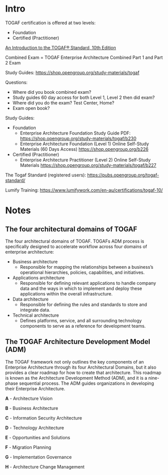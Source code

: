 # Intro

TOGAF certification is offered at two levels: 
- Foundation
- Certified (Practitioner)

[An Introduction to the TOGAF® Standard, 10th Edition](https://pubs.opengroup.org/architecture/w212/#_Toc94793989)

Combined Exam = TOGAF Enterprise Architecture Combined Part 1 and Part 2 Exam

Study Guides: https://shop.opengroup.org/study-materials/togaf

Questions:
 - Where did you book combined exam?
 - Study guides 60 day access for both Level 1, Level 2 then did exam?
 - Where did you do the exam? Test Center, Home?
 - Exam open book?

Study Guides:
- Foundation
  - Enterprise Architecture Foundation Study Guide PDF: https://shop.opengroup.org/study-materials/togaf/b230
  - Enterprise Architecture Foundation (Level 1) Online Self-Study Materials (60 Days Access) https://shop.opengroup.org/b226
- Certified (Practitioner)
  - Enterprise Architecture Practitioner (Level 2) Online Self-Study Materials https://shop.opengroup.org/study-materials/togaf/b227

The Togaf Standard (registered users): https://pubs.opengroup.org/togaf-standard/

Lumify Training: https://www.lumifywork.com/en-au/certifications/togaf-10/

# Notes

## The four architectural domains of TOGAF

The four architectural domains of TOGAF. TOGAFs ADM process is specifically designed to accelerate workflow across four domains of enterprise architecture:

- Business architecture
  - Responsible for mapping the relationships between a business’s operational hierarchies, policies, capabilities, and initiatives.
- Applications architecture
  - Responsible for defining relevant applications to handle company data and the ways in which to implement and deploy these applications within the overall infrastructure.
- Data architecture
  - Responsible for defining the rules and standards to store and integrate data.
- Technical architecture
  - Defines platforms, service, and all surrounding technology components to serve as a reference for development teams.

## The TOGAF Architecture Development Model (ADM)

The TOGAF framework not only outlines the key components of an Enterprise Architecture through its four Architectural Domains, but it also provides a clear roadmap for how to create that architecture. This roadmap is known as the Architecture Development Method (ADM), and it is a nine-phase sequential process. The ADM guides organizations in developing their Enterprise Architecture.

**A** - Architecture Vision

**B** - Business Architecture

**C** - Information Security Architecture

**D** - Technology Architecture

**E** - Opportunities and Solutions

**F** - Migration Planning

**G** - Implementation Governance

**H** - Architecture Change Management